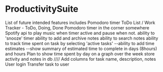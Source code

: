 # ProductivitySuite
 
List of future intended features includes 
Pomodoro timer
ToDo List / Work Tracker - ToDo, Doing, Done
Pomodoro timer in the corner somewhere
Spotify api to play music when timer active and pause when not.
ability to 'snooze' timer
ability to add and archive notes
ability to search notes
ability to track time spent on task by selecting 'active tasks'
--ability to add time estimates
--show summary of estimated time to complete in days (8hours) and hours
Plan to show time spent by day on a graph over the week
store activity and notes in db
////
Add columns for task name, description, notes
User login
Transfer task to user
